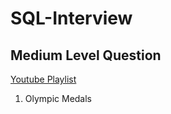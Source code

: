 # SQL-Interview

## Medium Level Question
[Youtube Playlist](https://www.youtube.com/watch?v=dOLBRfwzYcU&list=PLBTZqjSKn0IfuIqbMIqzS-waofsPHMS0E)
1. Olympic Medals 
